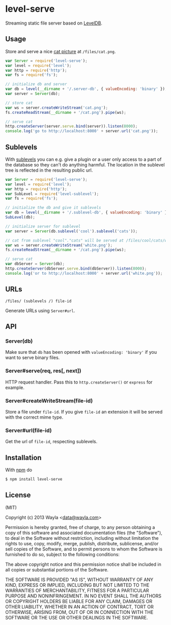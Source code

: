 
# level-serve

Streaming static file server based on
[LevelDB](https://github.com/rvagg/node-levelup).

## Usage

Store and serve a nice [cat picture](https://github.com/maxogden/cats) at
`/files/cat.png`.

```js
var Server = require('level-serve');
var level = require('level');
var http = require('http');
var fs = require('fs');

// initialize db and server
var db = level(__dirname + '/.server-db', { valueEncoding: 'binary' });
var server = Server(db);

// store cat
var ws = server.createWriteStream('cat.png');
fs.createReadStream(__dirname + '/cat.png').pipe(ws);

// serve cat
http.createServer(server.serve.bind(server)).listen(8000);
console.log('go to http://localhost:8000' + server.url('cat.png'));
```

## Sublevels

With [sublevels](https://github.com/dominictarr/level-sublevel) you can e.g.
give a plugin or a user only access to a part of the database so they can't
do anything harmful. The location in the sublevel tree is reflected in the
resulting public url.

```js
var Server = require('level-serve');
var level = require('level');
var http = require('http');
var SubLevel = require('level-sublevel');
var fs = require('fs');

// initialize the db and give it sublevels
var db = level(__dirname + '/.sublevel-db', { valueEncoding: 'binary' });
SubLevel(db);

// initialize server for sublevel
var server = Server(db.sublevel('cool').sublevel('cats'));

// cat from sublevel "cool"."cats" will be served at /files/cool/cats/white.png
var ws = server.createWriteStream('white.png');
fs.createReadStream(__dirname + '/cat.png').pipe(ws);

// serve cat
var dbServer = Server(db);
http.createServer(dbServer.serve.bind(dbServer)).listen(8000);
console.log('or to http://localhost:8000' + server.url('white.png'));
```

## URLs

`/files/ (sublevels /) file-id `

Generate URLs using `Server#url`.

## API

### Server(db)

Make sure that `db` has been opened with `valueEncoding: 'binary'` if you want
to serve binary files.

### Server#serve(req, res[, next])

HTTP request handler. Pass this to `http.createServer()` or `express` for
example.

### Server#createWriteStream(file-id)

Store a file under `file-id`. If you give `file-id` an extension it will be
served with the correct mime type.

### Server#url(file-id)

Get the url of `file-id`, respecting sublevels.

## Installation

With [npm](http://npmjs.org) do

```bash
$ npm install level-serve
```

## License

(MIT)

Copyright (c) 2013 Wayla &lt;data@wayla.com&gt;

Permission is hereby granted, free of charge, to any person obtaining a copy of
this software and associated documentation files (the "Software"), to deal in
the Software without restriction, including without limitation the rights to
use, copy, modify, merge, publish, distribute, sublicense, and/or sell copies
of the Software, and to permit persons to whom the Software is furnished to do
so, subject to the following conditions:

The above copyright notice and this permission notice shall be included in all
copies or substantial portions of the Software.

THE SOFTWARE IS PROVIDED "AS IS", WITHOUT WARRANTY OF ANY KIND, EXPRESS OR
IMPLIED, INCLUDING BUT NOT LIMITED TO THE WARRANTIES OF MERCHANTABILITY,
FITNESS FOR A PARTICULAR PURPOSE AND NONINFRINGEMENT. IN NO EVENT SHALL THE
AUTHORS OR COPYRIGHT HOLDERS BE LIABLE FOR ANY CLAIM, DAMAGES OR OTHER
LIABILITY, WHETHER IN AN ACTION OF CONTRACT, TORT OR OTHERWISE, ARISING FROM,
OUT OF OR IN CONNECTION WITH THE SOFTWARE OR THE USE OR OTHER DEALINGS IN THE
SOFTWARE.
